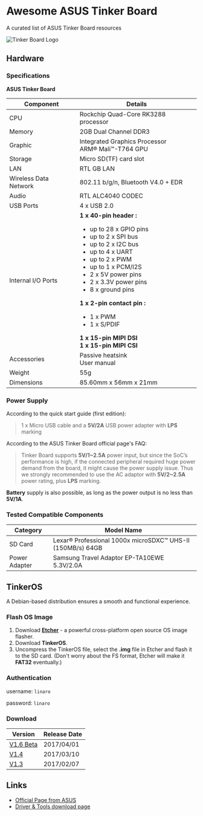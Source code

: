 # Awesome ASUS Tinker Board
A curated list of ASUS Tinker Board resources

![Tinker Board Logo](https://github.com/thyrlian/awesome-asus-tinker-board/blob/master/resources/images/tinker_board_logo.png)

## Hardware

### Specifications

**ASUS Tinker Board**

| Component | Details |
| --- | --- |
| CPU | Rockchip Quad-Core RK3288 processor |
| Memory | 2GB Dual Channel DDR3 |
| Graphic | Integrated Graphics Processor<br/>ARM® Mali™-T764 GPU |
| Storage | Micro SD(TF) card slot |
| LAN | RTL GB LAN |
| Wireless Data Network | 802.11 b/g/n, Bluetooth V4.0 + EDR |
| Audio | RTL ALC4040 CODEC |
| USB Ports | 4 x USB 2.0 |
| Internal I/O Ports | **1 x 40-pin header :**<br/><ul><li>up to 28 x GPIO pins</li><li>up to 2 x SPI bus</li><li>up to 2 x I2C bus</li><li>up to 4 x UART</li><li>up to 2 x PWM</li><li>up to 1 x PCM/I2S</li><li>2 x 5V power pins</li><li>2 x 3.3V power pins</li><li>8 x ground pins</li></ul>**1 x 2-pin contact pin :**<br/><ul><li>1 x PWM</li><li>1 x S/PDIF</li></ul>**1 x 15-pin MIPI DSI**<br/>**1 x 15-pin MIPI CSI** |
| Accessories | Passive heatsink<br />User manual |
| Weight | 55g |
| Dimensions | 85.60mm x 56mm x 21mm |

### Power Supply

According to the quick start guide (first edition):
> 1 x Micro USB cable and a **5V/2A** USB power adapter with **LPS** marking

According to the ASUS Tinker Board official page's FAQ:
> Tinker Board supports **5V/1~2.5A** power input, but since the SoC’s performance is high, if the connected
peripheral required huge power demand from the board, it might cause the power supply issue.
Thus we strongly recommended to use the AC adaptor with **5V/2~2.5A** power rating, plus **LPS** marking.

**Battery** supply is also possible, as long as the power output is no less than **5V/1A**.

### Tested Compatible Components

| Category | Model Name |
| --- | --- |
| SD Card | Lexar® Professional 1000x microSDXC™ UHS-II (150MB/s) 64GB |
| Power Adapter | Samsung Travel Adaptor EP-TA10EWE 5.3V/2.0A |

## TinkerOS

A Debian-based distribution ensures a smooth and functional experience.

### Flash OS Image

1. Download [**Etcher**](https://etcher.io/) - a powerful cross-platform open source OS image flasher.
2. Download **TinkerOS**.
3. Uncompress the TinkerOS file, select the **.img** file in Etcher and flash it to the SD card.  (Don't worry about the FS format, Etcher will make it **FAT32** eventually.)

### Authentication

username: `linaro`

password: `linaro`

### Download

| Version | Release Date |
| --- | --- |
| [V1.6 Beta](http://dlcdnet.asus.com/pub/ASUS/mb/Linux/Tinker_Board_2GB/20170330-tinker-board-linaro-jessie-alip-v16.zip) | 2017/04/01 |
| [V1.4](http://dlcdnet.asus.com/pub/ASUS/mb/Linux/Tinker_Board_2GB/20170223-tinker-board-linaro-jessie-alip-v14.zip) | 2017/03/10 |
| [V1.3](http://dlcdnet.asus.com/pub/ASUS/mb/Linux/Tinker_Board_2GB/TinkerOS_Debian.zip) | 2017/02/07 |

## Links

* [Official Page from ASUS](https://www.asus.com/Single-Board-Computer/Tinker-Board/)
* [Driver & Tools download page](https://www.asus.com/Single-Board-Computer/Tinker-Board/HelpDesk_Download/)
